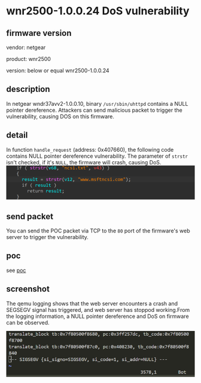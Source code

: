 # wnr2500-1.0.0.24 DoS vulnerability
## firmware version
vendor: netgear

product: wnr2500

version: below or equal wnr2500-1.0.0.24

## description
In netgear wndr37avv2-1.0.0.10, binary `/usr/sbin/uhttpd` contains a NULL pointer dereference. Attackers can send malicious packet to trigger the vulnerability, causing DOS on this firmware.

## detail
In function `handle_request` (address: 0x407660), the following code contains NULL pointer dereference vulnerability. The parameter of `strstr` isn't checked, if it's `NULL`, the firmware will crash, causing DoS.
![vuln](image-1.png)

## send packet
You can send the POC packet via TCP to the `80` port of the firmware's web server to trigger the vulnerability.

## poc
see [poc](./poc)

## screenshot
The qemu logging shows that the web server encounters a crash and SEGSEGV signal has triggered, and web server has stoppod working.From the logging information, a NULL pointer dereference and DoS on firmware can be observed.

![crash](image.png)
